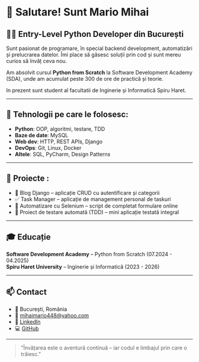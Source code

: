 # 👋 Salutare! Sunt Mario Mihai

## 🧑‍💻 Entry-Level Python Developer din București

Sunt pasionat de programare, în special backend development, automatizări și prelucrarea datelor. Îmi place să găsesc soluții prin cod și sunt mereu curios să învăț ceva nou.

Am absolvit cursul **Python from Scratch** la Software Development Academy (SDA), unde am acumulat peste 300 de ore de practică și teorie. 

In prezent sunt student al facultatii de Inginerie și Informatică Spiru Haret.

---

## 🔧 Tehnologii pe care le folosesc:

- **Python**: OOP, algoritmi, testare, TDD
- **Baze de date**: MySQL
- **Web dev**: HTTP, REST APIs, Django 
- **DevOps**: Git, Linux, Docker
- **Altele**: SQL, PyCharm, Design Patterns

---

## 🚀 Proiecte :
- 📝 Blog Django – aplicație CRUD cu autentificare și categorii
- ✅ Task Manager – aplicație de management personal de taskuri
- 🔄 Automatizare cu Selenium – script de completat formulare online
- 🧪 Proiect de testare automată (TDD) – mini aplicație testată integral

---

## 🎓 Educație

**Software Development Academy** – Python from Scratch (07.2024 - 04.2025)  
**Spiru Haret University** – Inginerie și Informatică (2023 - 2026)

---

## 📫 Contact

- 📍 București, România  
- 📧 mihaimario448@yahoo.com  
- 🔗 [LinkedIn](https://www.linkedin.com/in/mario-mihai-6bb4242b7/)  
- 💻 [GitHub](https://github.com/MarioMHI31)

---

> "Învățarea este o aventură continuă – iar codul e limbajul prin care o trăiesc."
